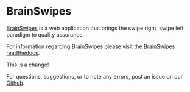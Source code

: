 # BrainSwipes
[BrainSwipes](https://brainswipes.us) is a web application that brings the swipe right, swipe left paradigm to quality assurance.

For information regarding BrainSwipes please visit the [BrainSwipes readthedocs](https://brainswipes.readthedocs.io/).

This is a change! 

For questions, suggestions, or to note any errors, post an issue on our [Github](https://github.com/DCAN-Labs/cdni-brain/issues).